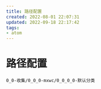 ```yaml
---
title: 路径配置
created: 2022-08-01 22:07:31
updated: 2022-09-18 22:17:42
tags: 
- atom
---
```


# 路径配置

```
0_0-收集/0_0_0-mxwc/0_0_0_0-默认分类
```
